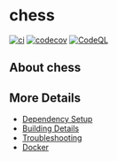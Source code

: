 # chess

[![ci](https://github.com/isijoe/chess/actions/workflows/ci.yml/badge.svg)](https://github.com/isijoe/chess/actions/workflows/ci.yml)
[![codecov](https://codecov.io/gh/isijoe/chess/branch/main/graph/badge.svg)](https://codecov.io/gh/isijoe/chess)
[![CodeQL](https://github.com/isijoe/chess/actions/workflows/codeql-analysis.yml/badge.svg)](https://github.com/isijoe/chess/actions/workflows/codeql-analysis.yml)

## About chess



## More Details

 * [Dependency Setup](README_dependencies.md)
 * [Building Details](README_building.md)
 * [Troubleshooting](README_troubleshooting.md)
 * [Docker](README_docker.md)
